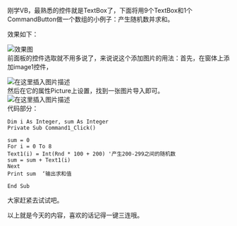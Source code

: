 






刚学VB，最熟悉的控件就是TextBox了，下面将用9个TextBox和1个CommandButton做一个数组的小例子：产生随机数并求和。


效果如下：


![效果图](https://img-blog.csdnimg.cn/20210504140849371.png?x-oss-process=image/watermark,type_ZmFuZ3poZW5naGVpdGk,shadow_10,text_aHR0cHM6Ly9ibG9nLmNzZG4ubmV0L3FxXzQwMzQ0Nzkw,size_16,color_FFFFFF,t_70#pic_center)  
 前面板的控件选取就不用多说了，来说说这个添加图片的用法：首先，在窗体上添加image1控件，


![在这里插入图片描述](https://img-blog.csdnimg.cn/20210504141244304.png#pic_center)  
 然后在它的属性Picture上设置，找到一张图片导入即可。  
 ![在这里插入图片描述](https://img-blog.csdnimg.cn/20210504141449495.png#pic_center)  
 代码部分：



```
Dim i As Integer, sum As Integer
Private Sub Command1_Click()

sum = 0
For i = 0 To 8
Text1(i) = Int(Rnd * 100 + 200) '产生200-299之间的随机数
sum = sum + Text1(i)
Next
Print sum  ‘输出求和值

End Sub

```

大家赶紧去试试吧。


以上就是今天的内容，喜欢的话记得一键三连哦。





